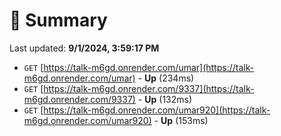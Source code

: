 # 📖 Summary
Last updated: **9/1/2024, 3:59:17 PM**

- `GET` [https://talk-m6gd.onrender.com/umar](https://talk-m6gd.onrender.com/umar) - **Up** (234ms)
- `GET` [https://talk-m6gd.onrender.com/9337](https://talk-m6gd.onrender.com/9337) - **Up** (132ms)
- `GET` [https://talk-m6gd.onrender.com/umar920](https://talk-m6gd.onrender.com/umar920) - **Up** (153ms)
